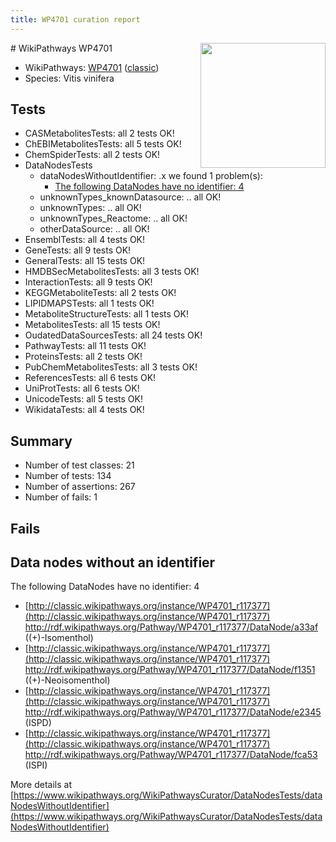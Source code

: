 ```yaml
---
title: WP4701 curation report
---
```


<img style="float: right; width: 200px" src="https://upload.wikimedia.org/wikipedia/commons/thumb/8/83/Wplogo_with_text_500.png/640px-Wplogo_with_text_500.png" />
# WikiPathways WP4701

* WikiPathways: [WP4701](https://wikipathways.org/pathways/WP4701) ([classic](https://classic.wikipathways.org/instance/WP4701))
* Species: Vitis vinifera
## Tests
* CASMetabolitesTests: all 2 tests OK!
* ChEBIMetabolitesTests: all 5 tests OK!
* ChemSpiderTests: all 2 tests OK!
* DataNodesTests
    * dataNodesWithoutIdentifier: .x we found 1 problem(s):
        * [The following DataNodes have no identifier: 4](#d2d32fa3)
    * unknownTypes_knownDatasource: .. all OK!
    * unknownTypes: .. all OK!
    * unknownTypes_Reactome: .. all OK!
    * otherDataSource: .. all OK!
* EnsemblTests: all 4 tests OK!
* GeneTests: all 9 tests OK!
* GeneralTests: all 15 tests OK!
* HMDBSecMetabolitesTests: all 3 tests OK!
* InteractionTests: all 9 tests OK!
* KEGGMetaboliteTests: all 2 tests OK!
* LIPIDMAPSTests: all 1 tests OK!
* MetaboliteStructureTests: all 1 tests OK!
* MetabolitesTests: all 15 tests OK!
* OudatedDataSourcesTests: all 24 tests OK!
* PathwayTests: all 11 tests OK!
* ProteinsTests: all 2 tests OK!
* PubChemMetabolitesTests: all 3 tests OK!
* ReferencesTests: all 6 tests OK!
* UniProtTests: all 6 tests OK!
* UnicodeTests: all 5 tests OK!
* WikidataTests: all 4 tests OK!


## Summary

* Number of test classes: 21
* Number of tests: 134
* Number of assertions: 267
* Number of fails: 1

## Fails

<a name="d2d32fa3" />

## Data nodes without an identifier

The following DataNodes have no identifier: 4

* [http://classic.wikipathways.org/instance/WP4701_r117377](http://classic.wikipathways.org/instance/WP4701_r117377) http://rdf.wikipathways.org/Pathway/WP4701_r117377/DataNode/a33af ((+)-Isomenthol)
* [http://classic.wikipathways.org/instance/WP4701_r117377](http://classic.wikipathways.org/instance/WP4701_r117377) http://rdf.wikipathways.org/Pathway/WP4701_r117377/DataNode/f1351 ((+)-Neoisomenthol)
* [http://classic.wikipathways.org/instance/WP4701_r117377](http://classic.wikipathways.org/instance/WP4701_r117377) http://rdf.wikipathways.org/Pathway/WP4701_r117377/DataNode/e2345 (ISPD)
* [http://classic.wikipathways.org/instance/WP4701_r117377](http://classic.wikipathways.org/instance/WP4701_r117377) http://rdf.wikipathways.org/Pathway/WP4701_r117377/DataNode/fca53 (ISPI)


More details at [https://www.wikipathways.org/WikiPathwaysCurator/DataNodesTests/dataNodesWithoutIdentifier](https://www.wikipathways.org/WikiPathwaysCurator/DataNodesTests/dataNodesWithoutIdentifier)

